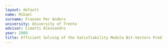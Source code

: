 ```yaml
---
layout: default 
name: Mikael
surname: Franzen Per Anders
university: University of Trento
advisor: Cimatti Alessandro
year: 2009
title: Efficient Solving of the Satisfiability Modulo Bit-Vectors Problem and Some Extensions to SMT
---
```

